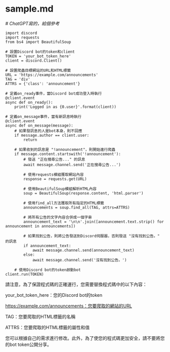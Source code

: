 # sample.md
*# ChatGPT寫的，給個參考*

```
import discord
import requests
from bs4 import BeautifulSoup

# 設置Discord bot的token和client
TOKEN = 'your_bot_token_here'
client = discord.Client()

# 設置爬蟲目標網站的URL和HTML標籤
URL = 'https://example.com/announcements'
TAG = 'div'
ATTRS = {'class': 'announcement'}

# 定義on_ready事件，當Discord bot成功登入時執行
@client.event
async def on_ready():
    print('Logged in as {0.user}'.format(client))

# 定義on_message事件，當有新訊息時執行
@client.event
async def on_message(message):
    # 如果發訊息的人是bot本身，則不回應
    if message.author == client.user:
        return

    # 如果收到的訊息是 "!announcement"，則開始進行爬蟲
    if message.content.startswith('!announcement'):
        # 發送 "正在搜尋公告..." 的訊息
        await message.channel.send('正在搜尋公告...')
        
        # 使用requests模組獲取網站內容
        response = requests.get(URL)
        
        # 使用BeautifulSoup模組解析HTML內容
        soup = BeautifulSoup(response.content, 'html.parser')
        
        # 使用find_all方法獲取所有指定的HTML標籤
        announcements = soup.find_all(TAG, attrs=ATTRS)
        
        # 將所有公告的文字內容合併成一個字串
        announcement_text = '\n\n'.join([announcement.text.strip() for announcement in announcements])
        
        # 如果找到公告，則將公告發送到Discord伺服器，否則發送 "沒有找到公告。" 的訊息
        if announcement_text:
            await message.channel.send(announcement_text)
        else:
            await message.channel.send('沒有找到公告。')

    # 使用Discord bot的token啟動bot
client.run(TOKEN)
```

請注意，為了保證程式碼的正確運行，您需要替換程式碼中的以下內容：

your_bot_token_here：您的Discord bot的token

https://example.com/announcements：您要爬取的網站的URL

TAG：您要爬取的HTML標籤的名稱

ATTRS：您要爬取的HTML標籤的屬性和值

您可以根據自己的需求進行修改。此外，為了使您的程式碼更加安全，請不要將您的bot token公開分享。

